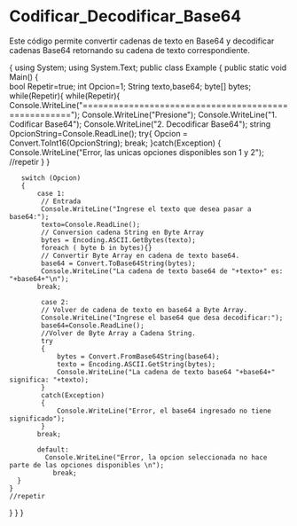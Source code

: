 # Codificar_Decodificar_Base64
Este código permite convertir cadenas de texto en Base64 y decodificar cadenas Base64 retornando su cadena de texto correspondiente.

{
using System;
using System.Text;
public class Example
{
   public static void Main()
   {  	 
	   	bool Repetir=true;
	   	int Opcion=1;
	   	String texto,base64;
	   	byte[] bytes;
	while(Repetir){
	   	while(Repetir){
		Console.WriteLine("====================================================");
	   	Console.WriteLine("Presione");
	   	Console.WriteLine("1. Codificar Base64");
	   	Console.WriteLine("2. Decodificar Base64");
		string OpcionString=Console.ReadLine();
			try{
	   		Opcion = Convert.ToInt16(OpcionString);
			break;
			}catch(Exception)
			{
			Console.WriteLine("Error, las unicas opciones disponibles son 1 y 2");
			//repetir
			}
	   	}

	   switch (Opcion)
	   {
		   case 1:   
			// Entrada
	   		Console.WriteLine("Ingrese el texto que desea pasar a base64:");
	   		texto=Console.ReadLine();
       		// Conversion cadena String en Byte Array
	   		bytes = Encoding.ASCII.GetBytes(texto);  
			foreach ( byte b in bytes){}
       		// Convertir Byte Array en cadena de texto base64.
       		base64 = Convert.ToBase64String(bytes);
       		Console.WriteLine("La cadena de texto base64 de "+texto+" es: "+base64+"\n");
		   break;
		   
	   		case 2:
        	// Volver de cadena de texto en base64 a Byte Array.
			Console.WriteLine("Ingrese el base64 que desa decodificar:");
			base64=Console.ReadLine();
     		//Volver de Byte Array a Cadena String.
			try
			{
				bytes = Convert.FromBase64String(base64);
     			texto = Encoding.ASCII.GetString(bytes);
				Console.WriteLine("La cadena de texto base64 "+base64+" significa: "+texto);
			}
			catch(Exception)
			{
				Console.WriteLine("Error, el base64 ingresado no tiene significado");
			}
		   break;
			   
		   default:
			 Console.WriteLine("Error, la opcion seleccionada no hace parte de las opciones disponibles \n");  
			   break;
	  }
   	}
	//repetir
  }
}
}
